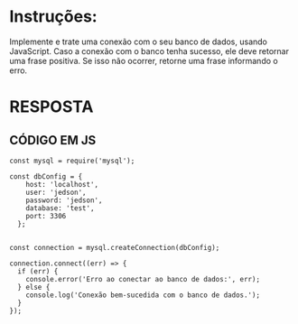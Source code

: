 # Instruções:

Implemente e trate uma conexão com o seu banco de dados, usando JavaScript. Caso a conexão com o banco tenha sucesso, ele deve retornar uma frase positiva. Se isso não ocorrer, retorne uma frase informando o erro.

# RESPOSTA

## CÓDIGO EM JS

```JS
const mysql = require('mysql');

const dbConfig = {
    host: 'localhost', 
    user: 'jedson', 
    password: 'jedson', 
    database: 'test',
    port: 3306
  };


const connection = mysql.createConnection(dbConfig);

connection.connect((err) => {
  if (err) {
    console.error('Erro ao conectar ao banco de dados:', err);
  } else {
    console.log('Conexão bem-sucedida com o banco de dados.');
  }
});

```




